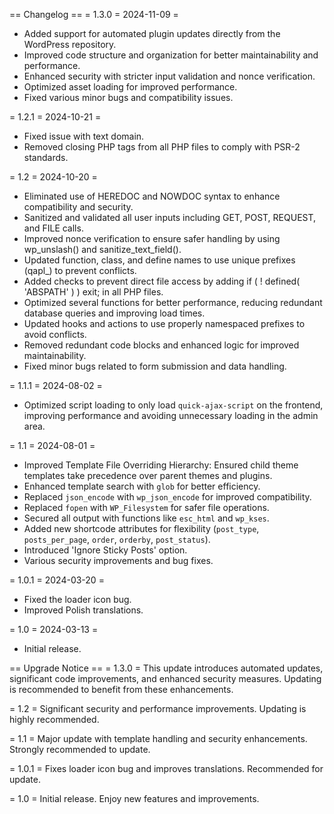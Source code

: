 == Changelog ==
= 1.3.0 = 2024-11-09 =
- Added support for automated plugin updates directly from the WordPress repository.
- Improved code structure and organization for better maintainability and performance.
- Enhanced security with stricter input validation and nonce verification.
- Optimized asset loading for improved performance.
- Fixed various minor bugs and compatibility issues.

= 1.2.1 = 2024-10-21 =
- Fixed issue with text domain.
- Removed closing PHP tags from all PHP files to comply with PSR-2 standards.

= 1.2 = 2024-10-20 =
- Eliminated use of HEREDOC and NOWDOC syntax to enhance compatibility and security.
- Sanitized and validated all user inputs including GET, POST, REQUEST, and FILE calls.
- Improved nonce verification to ensure safer handling by using wp_unslash() and sanitize_text_field().
- Updated function, class, and define names to use unique prefixes (qapl_) to prevent conflicts.
- Added checks to prevent direct file access by adding if ( ! defined( 'ABSPATH' ) ) exit; in all PHP files.
- Optimized several functions for better performance, reducing redundant database queries and improving load times.
- Updated hooks and actions to use properly namespaced prefixes to avoid conflicts.
- Removed redundant code blocks and enhanced logic for improved maintainability.
- Fixed minor bugs related to form submission and data handling.

= 1.1.1 = 2024-08-02 =
- Optimized script loading to only load `quick-ajax-script` on the frontend, improving performance and avoiding unnecessary loading in the admin area.

= 1.1 = 2024-08-01 =
- Improved Template File Overriding Hierarchy: Ensured child theme templates take precedence over parent themes and plugins.
- Enhanced template search with `glob` for better efficiency.
- Replaced `json_encode` with `wp_json_encode` for improved compatibility.
- Replaced `fopen` with `WP_Filesystem` for safer file operations.
- Secured all output with functions like `esc_html` and `wp_kses`.
- Added new shortcode attributes for flexibility (`post_type`, `posts_per_page`, `order`, `orderby`, `post_status`).
- Introduced 'Ignore Sticky Posts' option.
- Various security improvements and bug fixes.

= 1.0.1 = 2024-03-20 =
- Fixed the loader icon bug.
- Improved Polish translations.

= 1.0 = 2024-03-13 =
- Initial release.

== Upgrade Notice ==
= 1.3.0 =
This update introduces automated updates, significant code improvements, and enhanced security measures. Updating is recommended to benefit from these enhancements.

= 1.2 =
Significant security and performance improvements. Updating is highly recommended.

= 1.1 =
Major update with template handling and security enhancements. Strongly recommended to update.

= 1.0.1 =
Fixes loader icon bug and improves translations. Recommended for update.

= 1.0 =
Initial release. Enjoy new features and improvements.
